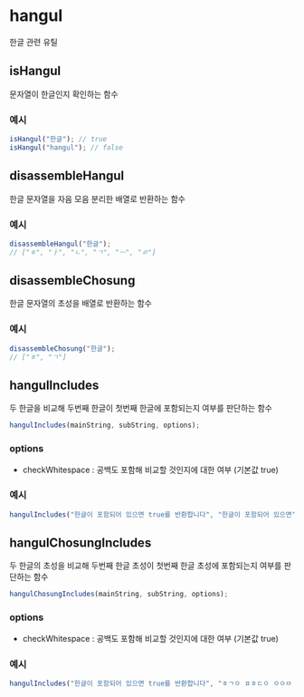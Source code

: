 # hangul

한글 관련 유틸

## isHangul

문자열이 한글인지 확인하는 함수

### 예시

```ts
isHangul("한글"); // true
isHangul("hangul"); // false
```

## disassembleHangul

한글 문자열을 자음 모음 분리한 배열로 반환하는 함수

### 예시

```ts
disassembleHangul("한글");
// ["ㅎ", "ㅏ", "ㄴ", "ㄱ", "ㅡ", "ㄹ"]
```

## disassembleChosung

한글 문자열의 초성을 배열로 반환하는 함수

### 예시

```ts
disassembleChosung("한글");
// ["ㅎ", "ㄱ"]
```

## hangulIncludes

두 한글을 비교해 두번째 한글이 첫번째 한글에 포함되는지 여부를 판단하는 함수

```ts
hangulIncludes(mainString, subString, options);
```

### options

- checkWhitespace : 공백도 포함해 비교할 것인지에 대한 여부 (기본값 true)

### 예시

```ts
hangulIncludes("한글이 포함되어 있으면 true를 반환합니다", "한글이 포함되어 있으면"); // true
```

## hangulChosungIncludes

두 한글의 초성을 비교해 두번째 한글 초성이 첫번째 한글 초성에 포함되는지 여부를 판단하는 함수

```ts
hangulChosungIncludes(mainString, subString, options);
```

### options

- checkWhitespace : 공백도 포함해 비교할 것인지에 대한 여부 (기본값 true)

### 예시

```ts
hangulIncludes("한글이 포함되어 있으면 true를 반환합니다", "ㅎㄱㅇ ㅍㅎㄷㅇ ㅇㅇㅁ true"); // true
```
